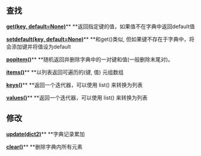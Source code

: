 ## 查找

[**get(key,  default=None)**](http://www.runoob.com/python3/python3-att-dictionary-get.html)**
**返回指定键的值，如果值不在字典中返回default值

 

[**setdefault(key,  default=None)**](http://www.runoob.com/python3/python3-att-dictionary-setdefault.html)**
**和get()类似, 但如果键不存在于字典中，将会添加键并将值设为default

 

[**popitem()**](http://www.runoob.com/python3/python3-att-dictionary-popitem.html)**
**随机返回并删除字典中的一对键和值(一般删除末尾对)。

 

[**items()**](http://www.runoob.com/python3/python3-att-dictionary-items.html)**
**以列表返回可遍历的(键, 值)  元组数组

 

[**keys()**](http://www.runoob.com/python3/python3-att-dictionary-keys.html)**
**返回一个迭代器，可以使用 list() 来转换为列表

 

[**values()**](http://www.runoob.com/python3/python3-att-dictionary-values.html)**
**返回一个迭代器，可以使用 list() 来转换为列表

## 修改

[**update(dict2)**](http://www.runoob.com/python3/python3-att-dictionary-update.html)**
**字典记录累加

 

[**clear()**](http://www.runoob.com/python3/python3-att-dictionary-clear.html)**
**删除字典内所有元素

 